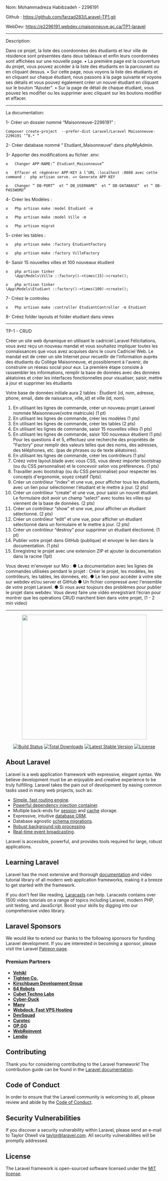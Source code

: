 Nom: Mohammadreza Habibzadeh - 2296191

Github : https://github.com/farzad283/Laravel-TP1.git

WebDev: https://e2296191.webdev.cmaisonneuve.qc.ca/TP1-laravel


-----------------------------------------------------------------------------------------

Description:

Dans ce projet, la liste des coordonnées des étudiants et leur ville de résidence sont présentées dans deux tableaux et enfin leurs coordonnées sont affichées sur une nouvelle page.
• La première page est la couverture du projet, vous pouvez accéder à la liste des étudiants en la parcourant ou en cliquant dessus.
• Sur cette page, nous voyons la liste des étudiants et en cliquant sur chaque étudiant, nous passons à la page suivante et voyons ses détails et vous pouvez également créer un nouvel étudiant en cliquant sur le bouton "Ajouter".
• Sur la page de détail de chaque étudiant, vous pouvez les modifier ou les supprimer avec cliquant sur les boutons modifier et effacer.


------------------------------------------------------------------------------------------

La documentation: 


1-	Créer un dossier nommé “Maisonneuve-2296191” :

    Composer create-project  --prefer-dist Laravel/Laravel Maisonneuve-2296191 ‘“8.* “

2-	Créer database nommé “ Etudiant_Maisonneuve“ dans phpMyAdmin.

3-  Apporter des modifications au fichier .env:

    o	Changer APP-NAME:” Etudiant_Maisonneuve”

    o	Effacer et régénérer APP-KEY à l’URL :localhost :8080 avec cette command :  php artisan serve. => Generate APP KEY

    o	Changer “ DB-PORT“  et “ DB_USERNAME“  et “ DB-DATABASE“  et “ DB-PASSWORD“ 
        

4-	Créer  les Modèles :

    o	Php artisan make :model Etudiant -m

    o	Php artisan make :model Ville -m

    o	Php artisan migrat


5-	créer les tables :

    o	php artisan make :factory EtudiantFactory

    o	php artisan make :factory VilleFactory


6-	Saisir 15 nouvelles villes et 100 nouveaux étudient

    o	php artisan tinker
        \App\Models\Ville ::factory()->times(15)->create();

    o	php artisan tinker
 	\App\Models\Etudiant ::factory()->times(100)->create();


7-	Créez le controleu

    o	Php artisan make :controller EtudiantController -m Etudiant


8-	Créez folder layouts et folder etudiant dans views


------------------------------------------------------------------------------------------

TP-1 - CRUD

Créer un site web dynamique en utilisant le cadriciel Laravel
Félicitations, vous avez reçu un nouveau mandat et vous souhaitez impliquer toutes les connaissances que vous avez acquises dans le cours Cadriciel Web.
Le mandat est de créer un site Internet pour recueillir de l'information auprès des étudiants du Collège Maisonneuve, et possiblement à l'avenir, de construire un réseau social pour eux.
La première étape consiste à rassembler les informations, remplir la base de données avec des données aléatoires et créer les interfaces fonctionnelles pour visualiser, saisir, mettre à jour et supprimer les étudiants

Votre base de données initiale aura 2 tables : Étudient (id, nom, adresse, phone, email, date de naissance, ville_id) et ville (id, nom).

1. En utilisant les lignes de commande, créer un nouveau projet Laravel nommée Maisonneuve{votre matricule} (1 pt)
2. En utilisant les lignes de commande, créer les modèles (1 pts)
3. En utilisant les lignes de commande, créer les tables (2 pts)
4. En utilisant les lignes de commande, saisir 15 nouvelles villes (1 pts)
5. En utilisant les lignes de commande, saisir 100 nouveaux étudient (1 pts)
Pour les questions 4 et 5, effectuez une recherche des propriétés de "Factory" pour remplir des valeurs telles que des noms, des adresses, des téléphones, etc. (pas de phrases ou de texte aléatoires).
6. En utilisant les lignes de commande, créer les contrôleurs (1 pts)
7. Créez votre layout.blade avec vous CSS, vous devez importer bootstrap (ou du CSS personnalise) et le concevoir selon vos préférences. (1 pts)
8. Travailler avec bootstrap (ou du CSS personnalise) pour respecter les concepts d'ergonomie, soyez créatif (1pts).
9. Créer un contrôleur “index” et une vue, pour afficher tous les étudiants, avec un lien pour sélectionner l'étudiant et le mettre à jour. (2 pts)
10. Créer un contrôleur “create” et une vue, pour saisir un nouvel étudiant. Le formulaire doit avoir un champ “select” avec toutes les villes qui viennent de la base de données. (2 pts)
11. Créer un contrôleur “show” et une vue, pour afficher un étudiant sélectionné. (2 pts)
12. Créer un contrôleur “edit” et une vue, pour afficher un étudiant sélectionné dans un formulaire et le mettre à jour. (2 pts)
13. Créer un contrôleur “destroy” pour supprimer un étudiant  électionné. (1 pt)
14. Publier votre projet dans GitHub (publique) et envoyer le lien dans la documentation. (1 pts)
15. Enregistrez le projet avec une extension ZIP et ajouter la documentation dans la racine (1pt)

Vous devez m'envoyer sur Mio :
● La documentation avec les lignes de commandes utilisées pendant le projet :
Créer le projet, les modèles, les contrôleurs, les tables, les données, etc.
● Le lien pour accéder à votre site sur webdev et/ou server et GitHub
● Un fichier compressé avec l'ensemble de votre projet Laravel.
● Si vous avez toujours des problèmes pour publier le projet dans webdev. Vous devez faire une vidéo enregistrant l’écran pour montrer que les opérations CRUD marchent bien dans votre projet, (1 - 2 min video)


-------------------------------------------------------------------------------------------


<p align="center"><a href="https://laravel.com" target="_blank"><img src="https://raw.githubusercontent.com/laravel/art/master/logo-lockup/5%20SVG/2%20CMYK/1%20Full%20Color/laravel-logolockup-cmyk-red.svg" width="400"></a></p>

<p align="center">
<a href="https://travis-ci.org/laravel/framework"><img src="https://travis-ci.org/laravel/framework.svg" alt="Build Status"></a>
<a href="https://packagist.org/packages/laravel/framework"><img src="https://img.shields.io/packagist/dt/laravel/framework" alt="Total Downloads"></a>
<a href="https://packagist.org/packages/laravel/framework"><img src="https://img.shields.io/packagist/v/laravel/framework" alt="Latest Stable Version"></a>
<a href="https://packagist.org/packages/laravel/framework"><img src="https://img.shields.io/packagist/l/laravel/framework" alt="License"></a>
</p>

## About Laravel

Laravel is a web application framework with expressive, elegant syntax. We believe development must be an enjoyable and creative experience to be truly fulfilling. Laravel takes the pain out of development by easing common tasks used in many web projects, such as:

- [Simple, fast routing engine](https://laravel.com/docs/routing).
- [Powerful dependency injection container](https://laravel.com/docs/container).
- Multiple back-ends for [session](https://laravel.com/docs/session) and [cache](https://laravel.com/docs/cache) storage.
- Expressive, intuitive [database ORM](https://laravel.com/docs/eloquent).
- Database agnostic [schema migrations](https://laravel.com/docs/migrations).
- [Robust background job processing](https://laravel.com/docs/queues).
- [Real-time event broadcasting](https://laravel.com/docs/broadcasting).

Laravel is accessible, powerful, and provides tools required for large, robust applications.

## Learning Laravel

Laravel has the most extensive and thorough [documentation](https://laravel.com/docs) and video tutorial library of all modern web application frameworks, making it a breeze to get started with the framework.

If you don't feel like reading, [Laracasts](https://laracasts.com) can help. Laracasts contains over 1500 video tutorials on a range of topics including Laravel, modern PHP, unit testing, and JavaScript. Boost your skills by digging into our comprehensive video library.

## Laravel Sponsors

We would like to extend our thanks to the following sponsors for funding Laravel development. If you are interested in becoming a sponsor, please visit the Laravel [Patreon page](https://patreon.com/taylorotwell).

### Premium Partners

- **[Vehikl](https://vehikl.com/)**
- **[Tighten Co.](https://tighten.co)**
- **[Kirschbaum Development Group](https://kirschbaumdevelopment.com)**
- **[64 Robots](https://64robots.com)**
- **[Cubet Techno Labs](https://cubettech.com)**
- **[Cyber-Duck](https://cyber-duck.co.uk)**
- **[Many](https://www.many.co.uk)**
- **[Webdock, Fast VPS Hosting](https://www.webdock.io/en)**
- **[DevSquad](https://devsquad.com)**
- **[Curotec](https://www.curotec.com/services/technologies/laravel/)**
- **[OP.GG](https://op.gg)**
- **[WebReinvent](https://webreinvent.com/?utm_source=laravel&utm_medium=github&utm_campaign=patreon-sponsors)**
- **[Lendio](https://lendio.com)**

## Contributing

Thank you for considering contributing to the Laravel framework! The contribution guide can be found in the [Laravel documentation](https://laravel.com/docs/contributions).

## Code of Conduct

In order to ensure that the Laravel community is welcoming to all, please review and abide by the [Code of Conduct](https://laravel.com/docs/contributions#code-of-conduct).

## Security Vulnerabilities

If you discover a security vulnerability within Laravel, please send an e-mail to Taylor Otwell via [taylor@laravel.com](mailto:taylor@laravel.com). All security vulnerabilities will be promptly addressed.

## License

The Laravel framework is open-sourced software licensed under the [MIT license](https://opensource.org/licenses/MIT).
